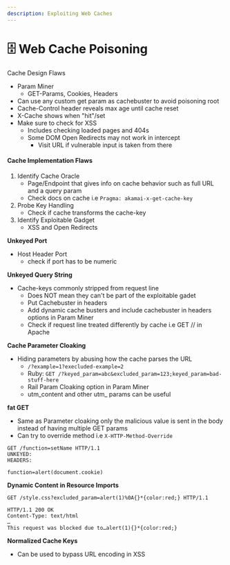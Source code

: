 ```yaml
---
description: Exploiting Web Caches
---
```


# 🗄 Web Cache Poisoning

Cache Design Flaws

* Param Miner
  * GET-Params, Cookies, Headers
* Can use any custom get param as cachebuster to avoid poisoning root
* Cache-Control header reveals max age until cache reset
* X-Cache shows when "hit"/set
* Make sure to check for XSS
  * Includes checking loaded pages and 404s
  * Some DOM Open Redirects may not work in intercept
    * Visit URL if vulnerable input is taken from there

#### Cache Implementation Flaws

1. Identify Cache Oracle
   * Page/Endpoint that gives info on cache behavior such as full URL and a query param
   * Check docs on cache i.e `Pragma: akamai-x-get-cache-key`
2. Probe Key Handling
   * Check if cache transforms the cache-key
3. Identify Exploitable Gadget
   * XSS and Open Redirects

**Unkeyed Port**

* Host Header Port
  * check if port has to be numeric

**Unkeyed Query String**

* Cache-keys commonly stripped from request line
  * Does NOT mean they can't be part of the exploitable gadet
  * Put Cachebuster in headers
  * Add dynamic cache busters and include cachebuster in headers options in Param Miner
  * Check if request line treated differently by cache i.e GET // in Apache

**Cache Parameter Cloaking**

* Hiding parameters by abusing how the cache parses the URL
  * `/?example=1?execluded-example=2`
  * Ruby: `GET /?keyed_param=abc&excluded_param=123;keyed_param=bad-stuff-here`
  * Rail Param Cloaking option in Param Miner
  * utm\_content and other utm\_ params can be useful

**fat GET**

* Same as Parameter cloaking only the malicious value is sent in the body instead of having multiple GET params
* Can try to override method i.e `X-HTTP-Method-Override`

```
GET /function=setName HTTP/1.1
UNKEYED:
HEADERS:

function=alert(document.cookie)	
```

**Dynamic Content in Resource Imports**

```
GET /style.css?excluded_param=alert(1)%0A{}*{color:red;} HTTP/1.1

HTTP/1.1 200 OK
Content-Type: text/html
…
This request was blocked due to…alert(1){}*{color:red;}
```

**Normalized Cache Keys**

* Can be used to bypass URL encoding in XSS
